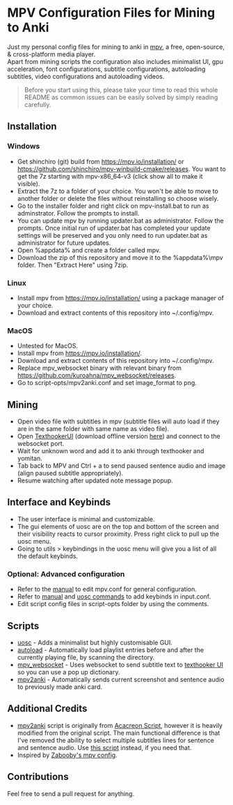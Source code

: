 # MPV Configuration Files for Mining to Anki

Just my personal config files for mining to anki in [mpv](https://mpv.io/), a free, open-source, & cross-platform media player. \
Apart from mining scripts the configuration also includes minimalist UI, gpu acceleration, font configurations, subtitle configurations, autoloading subtitles, video configurations and autoloading videos. 

> Before you start using this, please take your time to read this whole README as common issues can be easily solved by simply reading carefully.

## Installation

### Windows
- Get shinchiro (git) build from https://mpv.io/installation/ or https://github.com/shinchiro/mpv-winbuild-cmake/releases. You want to get the 7z starting with 
mpv-x86_64-v3 (click show all to make it visible).
- Extract the 7z to a folder of your choice. You won't be able to move to another folder or delete the files without reinstalling so choose wisely.
- Go to the installer folder and right click on mpv-install.bat to run as adminstrator. Follow the prompts to install.
- You can update mpv by running updater.bat as administrator. Follow the prompts. Once initial run of updater.bat has completed your update settings will be preserved and you only need to run updater.bat as administrator for future updates.
- Open %appdata% and create a folder called mpv.
- Download the zip of this repository and move it to the %appdata%\mpv folder. Then "Extract Here" using 7zip.

### Linux
- Install mpv from https://mpv.io/installation/ using a package manager of your choice.
- Download and extract contents of this repository into ~/.config/mpv.

### MacOS
- Untested for MacOS.
- Install mpv from https://mpv.io/installation/.
- Download and extract contents of this repository into ~/.config/mpv.
- Replace mpv_websocket binary with relevant binary from https://github.com/kuroahna/mpv_websocket/releases.
- Go to script-opts/mpv2anki.conf and set image_format to png.

## Mining
- Open video file with subtitles in mpv (subtitle files will auto load if they are in the same folder with same name as video file).
- Open [TexthookerUI](https://renji-xd.github.io/texthooker-ui/) (download offline version [here](https://raw.githubusercontent.com/Renji-XD/texthooker-ui/main/docs/index.html)) and connect to the websocket port.
- Wait for unknown word and add it to anki through texthooker and yomitan.
- Tab back to MPV and Ctrl + a to send paused sentence audio and image (align paused subtitle appropriately).
- Resume watching after updated note message popup.

## Interface and Keybinds
- The user interface is minimal and customizable. 
- The gui elements of uosc are on the top and bottom of the screen and their visibility reacts to cursor proximity. Press right click to pull up the uosc menu.
- Going to utils > keybindings in the uosc menu will give you a list of all the default keybinds. 
### Optional: Advanced configuration
- Refer to the [manual](https://mpv.io/manual/master/) to edit mpv.conf for general configuration.
- Refer to [manual](https://mpv.io/manual/master/) and [uosc commands](https://github.com/tomasklaen/uosc#commands) to add keybinds in input.conf.
- Edit script config files in script-opts folder by using the comments.

## Scripts
- [uosc](https://github.com/darsain/uosc) - Adds a minimalist but highly customisable GUI.
- [autoload](https://github.com/mpv-player/mpv/blob/master/TOOLS/lua/autoload.lua) - Automatically load playlist entries before and after the currently playing file, by scanning the directory.
- [mpv_websocket](https://github.com/kuroahna/mpv_websocket) - Uses websocket to send subtitle text to [texthooker UI](https://github.com/Renji-XD/texthooker-ui) so you can use a pop up dictionary.
- [mpv2anki](https://raw.githubusercontent.com/kamperemu/jp-mpv-conf/refs/heads/master/scripts/mpv2anki.lua) - Automatically sends current screenshot and sentence audio to previously made anki card.

## Additional Credits
- [mpv2anki](https://raw.githubusercontent.com/kamperemu/jp-mpv-conf/refs/heads/master/scripts/mpv2anki.lua) script is originally from [Acacreon Script](https://github.com/friedrich-de/Anacreon-Script), however it is heavily modified from the original script. The main functional difference is that I've removed the ability to select multiple subtitles lines for sentence and sentence audio. Use [this script](https://raw.githubusercontent.com/friedrich-de/Anacreon-Script/refs/heads/main/animecards_v35_modified.lua) instead, if you need that.
- Inspired by [Zabooby's mpv config](https://github.com/Zabooby/mpv-config).

## Contributions
Feel free to send a pull request for anything.
